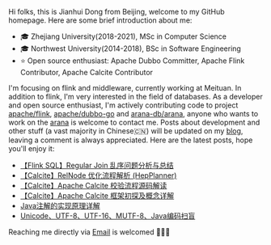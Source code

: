 Hi folks, this is Jianhui Dong from Beijing, welcome to my GitHub homepage. Here are some brief introduction about me:

- 🎓 Zhejiang University(2018-2021), MSc in Computer Science
- 🎓 Northwest University(2014-2018), BSc in Software Engineering
- ⭐️ Open source enthusiast: Apache Dubbo Committer, Apache Flink Contributor, Apache Calcite Contributor

I'm focusing on flink and middleware, currently working at Meituan. In addition to flink, I'm very interested in the field of databases. As a developer and open source enthusiast, I'm actively contributing code to project [apache/flink](https://github.com/apache/flink), [apache/dubbo-go](https://github.com/apache/dubbo-go) and [arana-db/arana](https://github.com/arana-db/arana), anyone who wants to work on the [arana](https://github.com/arana-db/arana) is welcome to contact me. Posts about development and other stuff (a vast majority in Chinese🇨🇳) will be updated on my [blog](https://segmentfault.com/u/mulavar), leaving a comment is always appreciated. Here are the latest posts, hope you'll enjoy it:

<!-- BLOG-POST-LIST:START -->
- [【Flink SQL】Regular Join 乱序问题分析与总结](https://segmentfault.com/a/1190000043345524)
- [【Calcite】RelNode 优化流程解析 (HepPlanner)](https://segmentfault.com/a/1190000040542406)
- [【Calcite】Apache Calcite 校验流程源码解读](https://segmentfault.com/a/1190000040931285)
- [【Calcite】Apache Calcite 框架初探及概念详解](https://segmentfault.com/a/1190000040829100)
- [Java注解的实现原理详解](https://segmentfault.com/a/1190000023921906)
- [Unicode、UTF-8、UTF-16、MUTF-8、Java编码扫盲](https://segmentfault.com/a/1190000023345905)
<!-- BLOG-POST-LIST:END -->

Reaching me directly via [Email](mailto:lam167@apache.org) is welcomed 🤟🤟🤟

<!-- ![Mulavar's GitHub stats](https://github-readme-stats.vercel.app/api?username=Mulavar&include_all_commits=true&count_private=true&theme=cobalt) -->
